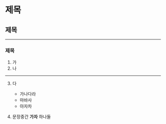 # 제목
## 제목
---
### 제목

1. 가
2. 나
 ---
3. 다

    + 가나다라  
    - 마바사
    * 아자차

4. 문장중간  __가자__  하나둘

 
